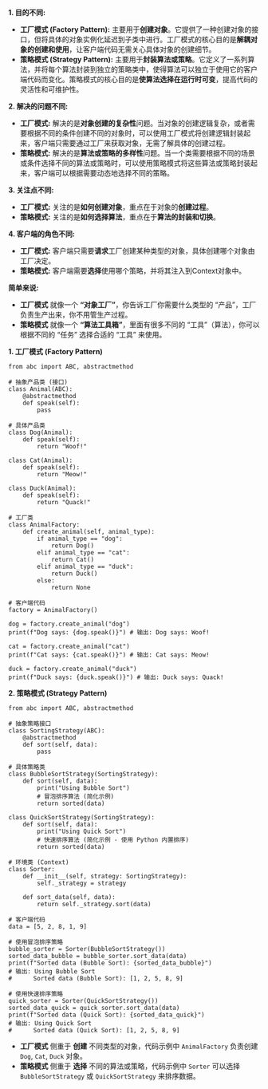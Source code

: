 
**1. 目的不同:**

- **工厂模式 (Factory Pattern):** 主要用于**创建对象**。它提供了一种创建对象的接口，但将具体的对象实例化延迟到子类中进行。工厂模式的核心目的是**解耦对象的创建和使用**，让客户端代码无需关心具体对象的创建细节。
- **策略模式 (Strategy Pattern):** 主要用于**封装算法或策略**。它定义了一系列算法，并将每个算法封装到独立的策略类中，使得算法可以独立于使用它的客户端代码而变化。策略模式的核心目的是**使算法选择在运行时可变**，提高代码的灵活性和可维护性。

**2. 解决的问题不同:**

- **工厂模式:** 解决的是**对象创建的复杂性**问题。当对象的创建逻辑复杂，或者需要根据不同的条件创建不同的对象时，可以使用工厂模式将创建逻辑封装起来，客户端只需要通过工厂来获取对象，无需了解具体的创建过程。
- **策略模式:** 解决的是**算法或策略的多样性**问题。当一个类需要根据不同的场景或条件选择不同的算法或策略时，可以使用策略模式将这些算法或策略封装起来，客户端可以根据需要动态地选择不同的策略。

**3. 关注点不同:**

- **工厂模式:** 关注的是**如何创建对象**，重点在于对象的**创建过程**。
- **策略模式:** 关注的是**如何选择算法**，重点在于**算法的封装和切换**。

**4. 客户端的角色不同:**

- **工厂模式:** 客户端只需要**请求**工厂创建某种类型的对象，具体创建哪个对象由工厂决定。
- **策略模式:** 客户端需要**选择**使用哪个策略，并将其注入到Context对象中。

**简单来说:**

- **工厂模式** 就像一个 **“对象工厂”**，你告诉工厂你需要什么类型的 “产品”，工厂负责生产出来，你不用管生产过程。
- **策略模式** 就像一个 **“算法工具箱”**，里面有很多不同的 “工具”（算法），你可以根据不同的 “任务” 选择合适的 “工具” 来使用。


**1. 工厂模式 (Factory Pattern)**

```
from abc import ABC, abstractmethod

# 抽象产品类 (接口)
class Animal(ABC):
    @abstractmethod
    def speak(self):
        pass

# 具体产品类
class Dog(Animal):
    def speak(self):
        return "Woof!"

class Cat(Animal):
    def speak(self):
        return "Meow!"

class Duck(Animal):
    def speak(self):
        return "Quack!"

# 工厂类
class AnimalFactory:
    def create_animal(self, animal_type):
        if animal_type == "dog":
            return Dog()
        elif animal_type == "cat":
            return Cat()
        elif animal_type == "duck":
            return Duck()
        else:
            return None

# 客户端代码
factory = AnimalFactory()

dog = factory.create_animal("dog")
print(f"Dog says: {dog.speak()}") # 输出: Dog says: Woof!

cat = factory.create_animal("cat")
print(f"Cat says: {cat.speak()}") # 输出: Cat says: Meow!

duck = factory.create_animal("duck")
print(f"Duck says: {duck.speak()}") # 输出: Duck says: Quack!
```

**2. 策略模式 (Strategy Pattern)**

```
from abc import ABC, abstractmethod

# 抽象策略接口
class SortingStrategy(ABC):
    @abstractmethod
    def sort(self, data):
        pass

# 具体策略类
class BubbleSortStrategy(SortingStrategy):
    def sort(self, data):
        print("Using Bubble Sort")
        # 冒泡排序算法 (简化示例)
        return sorted(data)

class QuickSortStrategy(SortingStrategy):
    def sort(self, data):
        print("Using Quick Sort")
        # 快速排序算法 (简化示例 - 使用 Python 内置排序)
        return sorted(data)

# 环境类 (Context)
class Sorter:
    def __init__(self, strategy: SortingStrategy):
        self._strategy = strategy

    def sort_data(self, data):
        return self._strategy.sort(data)

# 客户端代码
data = [5, 2, 8, 1, 9]

# 使用冒泡排序策略
bubble_sorter = Sorter(BubbleSortStrategy())
sorted_data_bubble = bubble_sorter.sort_data(data)
print(f"Sorted data (Bubble Sort): {sorted_data_bubble}")
# 输出: Using Bubble Sort
#      Sorted data (Bubble Sort): [1, 2, 5, 8, 9]

# 使用快速排序策略
quick_sorter = Sorter(QuickSortStrategy())
sorted_data_quick = quick_sorter.sort_data(data)
print(f"Sorted data (Quick Sort): {sorted_data_quick}")
# 输出: Using Quick Sort
#      Sorted data (Quick Sort): [1, 2, 5, 8, 9]
```

- **工厂模式** 侧重于 **创建** 不同类型的对象，代码示例中 `AnimalFactory` 负责创建 `Dog`, `Cat`, `Duck` 对象。
- **策略模式** 侧重于 **选择** 不同的算法或策略，代码示例中 `Sorter` 可以选择 `BubbleSortStrategy` 或 `QuickSortStrategy` 来排序数据。